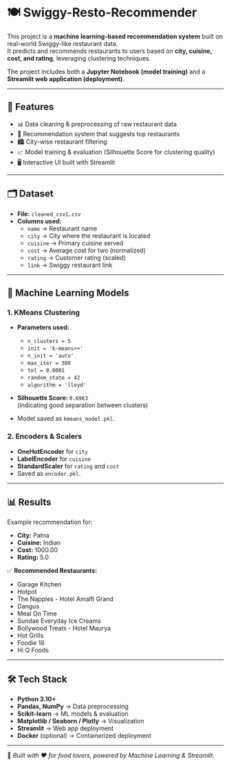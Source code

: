# 🍽️ Swiggy-Resto-Recommender  

This project is a **machine learning-based recommendation system** built on real-world Swiggy-like restaurant data.  
It predicts and recommends restaurants to users based on **city, cuisine, cost, and rating**, leveraging clustering techniques.  

The project includes both a **Jupyter Notebook (model training)** and a **Streamlit web application (deployment)**.  

---

## 🚀 Features
- 📊 Data cleaning & preprocessing of raw restaurant data  
- 🍕 Recommendation system that suggests top restaurants  
- 🏙️ City-wise restaurant filtering  
- 📈 Model training & evaluation (Silhouette Score for clustering quality)  
- 🖥️ Interactive UI built with Streamlit  

---

## 🗂️ Dataset
- **File:** `cleaned_csv1.csv`  
- **Columns used:**
  - `name` → Restaurant name  
  - `city` → City where the restaurant is located  
  - `cuisine` → Primary cuisine served  
  - `cost` → Average cost for two (normalized)  
  - `rating` → Customer rating (scaled)  
  - `link` → Swiggy restaurant link  

---

## 🧠 Machine Learning Models
### 1. **KMeans Clustering**
- **Parameters used:**
  - `n_clusters = 5`  
  - `init = 'k-means++'`  
  - `n_init = 'auto'`  
  - `max_iter = 300`  
  - `tol = 0.0001`  
  - `random_state = 42`  
  - `algorithm = 'lloyd'`  

- **Silhouette Score:** `0.6963`  
  (indicating good separation between clusters)

- Model saved as `kmeans_model.pkl`.  

### 2. **Encoders & Scalers**
- **OneHotEncoder** for `city`  
- **LabelEncoder** for `cuisine`  
- **StandardScaler** for `rating` and `cost`  
- Saved as `encoder.pkl`.  

---

## 📊 Results
Example recommendation for:  
- **City:** Patna  
- **Cuisine:** Indian  
- **Cost:** 1000.00  
- **Rating:** 5.0  

✅ **Recommended Restaurants:**
- Garage Kitchen  
- Hotpot  
- The Napples - Hotel Amalfi Grand  
- Dangus  
- Meal On Time  
- Sundae Everyday Ice Creams  
- Bollywood Treats - Hotel Maurya  
- Hot Grills  
- Foodie 18  
- Hi Q Foods  

---

## 🛠️ Tech Stack
- **Python 3.10+**  
- **Pandas, NumPy** → Data preprocessing  
- **Scikit-learn** → ML models & evaluation  
- **Matplotlib / Seaborn / Plotly** → Visualization  
- **Streamlit** → Web app deployment  
- **Docker** (optional) → Containerized deployment  

---

📌 *Built with ❤️ for food lovers, powered by Machine Learning & Streamlit.*
